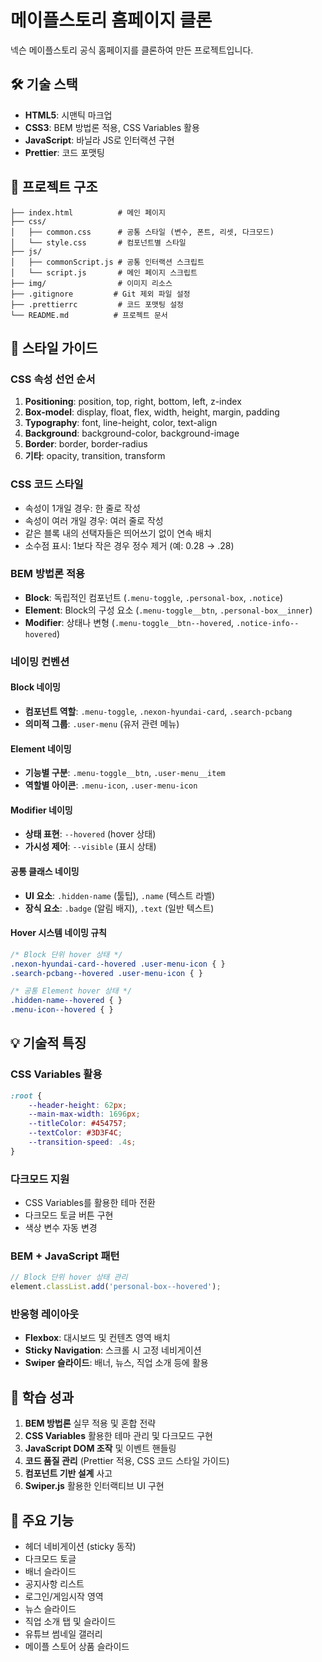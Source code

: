 # 메이플스토리 홈페이지 클론

넥슨 메이플스토리 공식 홈페이지를 클론하여 만든 프로젝트입니다.

## 🛠️ 기술 스택

-   **HTML5**: 시맨틱 마크업
-   **CSS3**: BEM 방법론 적용, CSS Variables 활용
-   **JavaScript**: 바닐라 JS로 인터랙션 구현
-   **Prettier**: 코드 포맷팅

## 📁 프로젝트 구조

```
├── index.html          # 메인 페이지
├── css/
│   ├── common.css      # 공통 스타일 (변수, 폰트, 리셋, 다크모드)
│   └── style.css       # 컴포넌트별 스타일
├── js/
│   ├── commonScript.js # 공통 인터랙션 스크립트
│   └── script.js       # 메인 페이지 스크립트
├── img/                # 이미지 리소스
├── .gitignore         # Git 제외 파일 설정
├── .prettierrc         # 코드 포맷팅 설정
└── README.md          # 프로젝트 문서
```

## 🎨 스타일 가이드

### CSS 속성 선언 순서
1. **Positioning**: position, top, right, bottom, left, z-index
2. **Box-model**: display, float, flex, width, height, margin, padding
3. **Typography**: font, line-height, color, text-align
4. **Background**: background-color, background-image
5. **Border**: border, border-radius
6. **기타**: opacity, transition, transform

### CSS 코드 스타일
- 속성이 1개일 경우: 한 줄로 작성
- 속성이 여러 개일 경우: 여러 줄로 작성
- 같은 블록 내의 선택자들은 띄어쓰기 없이 연속 배치
- 소수점 표시: 1보다 작은 경우 정수 제거 (예: 0.28 → .28)

### BEM 방법론 적용

-   **Block**: 독립적인 컴포넌트 (`.menu-toggle`, `.personal-box`, `.notice`)
-   **Element**: Block의 구성 요소 (`.menu-toggle__btn`, `.personal-box__inner`)
-   **Modifier**: 상태나 변형 (`.menu-toggle__btn--hovered`, `.notice-info--hovered`)

### 네이밍 컨벤션

#### Block 네이밍
-   **컴포넌트 역할**: `.menu-toggle`, `.nexon-hyundai-card`, `.search-pcbang`
-   **의미적 그룹**: `.user-menu` (유저 관련 메뉴)

#### Element 네이밍
-   **기능별 구분**: `.menu-toggle__btn`, `.user-menu__item`
-   **역할별 아이콘**: `.menu-icon`, `.user-menu-icon`

#### Modifier 네이밍
-   **상태 표현**: `--hovered` (hover 상태)
-   **가시성 제어**: `--visible` (표시 상태)

#### 공통 클래스 네이밍
-   **UI 요소**: `.hidden-name` (툴팁), `.name` (텍스트 라벨)
-   **장식 요소**: `.badge` (알림 배지), `.text` (일반 텍스트)

#### Hover 시스템 네이밍 규칙
```css
/* Block 단위 hover 상태 */
.nexon-hyundai-card--hovered .user-menu-icon { }
.search-pcbang--hovered .user-menu-icon { }

/* 공통 Element hover 상태 */
.hidden-name--hovered { }
.menu-icon--hovered { }
```

## 💡 기술적 특징

### CSS Variables 활용
```css
:root {
    --header-height: 62px;
    --main-max-width: 1696px;
    --titleColor: #454757;
    --textColor: #3D3F4C;
    --transition-speed: .4s;
}
```

### 다크모드 지원
- CSS Variables를 활용한 테마 전환
- 다크모드 토글 버튼 구현
- 색상 변수 자동 변경

### BEM + JavaScript 패턴
```javascript
// Block 단위 hover 상태 관리
element.classList.add('personal-box--hovered');
```

### 반응형 레이아웃
- **Flexbox**: 대시보드 및 컨텐츠 영역 배치
- **Sticky Navigation**: 스크롤 시 고정 네비게이션
- **Swiper 슬라이드**: 배너, 뉴스, 직업 소개 등에 활용

## 🎯 학습 성과

1. **BEM 방법론** 실무 적용 및 혼합 전략
2. **CSS Variables** 활용한 테마 관리 및 다크모드 구현
3. **JavaScript DOM 조작** 및 이벤트 핸들링
4. **코드 품질 관리** (Prettier 적용, CSS 코드 스타일 가이드)
5. **컴포넌트 기반 설계** 사고
6. **Swiper.js** 활용한 인터랙티브 UI 구현

## 📌 주요 기능

- 헤더 네비게이션 (sticky 동작)
- 다크모드 토글
- 배너 슬라이드
- 공지사항 리스트
- 로그인/게임시작 영역
- 뉴스 슬라이드
- 직업 소개 탭 및 슬라이드
- 유튜브 썸네일 갤러리
- 메이플 스토어 상품 슬라이드

